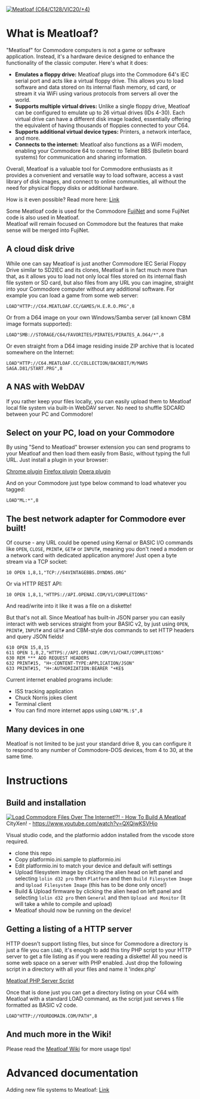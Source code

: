 [![Meatloaf (C64/C128/VIC20/+4)](images/meatloaf.logo.png)](https://meatloaf.cc)

# What is Meatloaf?

"Meatloaf" for Commodore computers is not a game or software application. Instead, it's a hardware device designed to enhance the functionality of the classic computer. Here's what it does:

* **Emulates a floppy drive:** Meatloaf plugs into the Commodore 64's IEC serial port and acts like a virtual floppy drive. This allows you to load software and data stored on its internal flash memory, sd card, or stream it via WiFi using various protocols from servers all over the world.
* **Supports multiple virtual drives:** Unlike a single floppy drive, Meatloaf can be configured to emulate up to 26 virtual drives (IDs 4-30). Each virtual drive can have a different disk image loaded, essentially offering the equivalent of having thousands of floppies connected to your C64.
* **Supports additional virtual device types:** Printers, a network interface, and more.
* **Connects to the internet:** Meatloaf also functions as a WiFi modem, enabling your Commodore 64 to connect to Telnet BBS (bulletin board systems) for communication and sharing information.

Overall, Meatloaf is a valuable tool for Commodore enthusiasts as it provides a convenient and versatile way to load software, access a vast library of disk images, and connect to online communities, all without the need for physical floppy disks or additional hardware.

How is it even possible? Read more here: [Link](docs/howisitpossible.md)

Some Meatloaf code is used for the Commodore [FujiNet](https://github.com/FujiNetWIFI/fujinet-firmware) and some FujiNet code is also used in Meatloaf.<br/>
Meatloaf will remain focused on Commodore but the features that make sense will be merged into FujiNet.

## A cloud disk drive

While one can say Meatloaf is just another Commodore IEC Serial Floppy Drive similar to SD2IEC and its clones, Meatloaf is in fact much more than that, as it allows you to load not only local files stored on its internal flash file system or SD card, but also files from any URL you can imagine, straight into your Commodore computer without any additional software. For example you can load a game from some web server:

```BASIC
LOAD"HTTP://C64.MEATLOAF.CC/GAMES/H.E.R.O.PRG",8
```

Or from a D64 image on your own Windows/Samba server (all known CBM image formats supported):

```BASIC
LOAD"SMB://STORAGE/C64/FAVORITES/PIRATES/PIRATES_A.D64/*",8
```

Or even straight from a D64 image residing inside ZIP archive that is located somewhere on the Internet:

```BASIC
LOAD"HTTP://C64.MEATLOAF.CC/COLLECTION/BACKBIT/M/MARS SAGA.D81/START.PRG",8
```

## A NAS with WebDAV

If you rather keep your files locally, you can easily upload them to Meatloaf local file system via built-in WebDAV server. No need to shuffle SDCARD between your PC and Commodore!

## Select on your PC, load on your Commodore

By using "Send to Meatload" browser extension you can send programs to your Meatloaf and then load them easily from Basic, without typing the full URL. Just install a plugin in your browser:

[Chrome plugin](https://chromewebstore.google.com/detail/send-to-meatloaf/dofemlliemmbfmdbbjfpdaooaklfmdki)
[Firefox plugin](https://addons.mozilla.org/en-US/firefox/addon/send-to-meatloaf/)
[Opera plugin](https://addons.opera.com/en-gb/extensions/details/send-to-meatloaf/)

And on your Commodore just type below command to load whatever you tagged:

```BASIC
LOAD"ML:*",8
```

## The best network adapter for Commodore ever built!

Of course - any URL could be opened using Kernal or BASIC I/O commands like `OPEN`, `CLOSE`, `PRINT#`, `GET#` or `INPUT#`, meaning you don't need a modem or a network card with dedicated application anymore! Just open a byte stream via a TCP socket:

```BASIC
10 OPEN 1,8,1,"TCP://64VINTAGEBBS.DYNDNS.ORG"
```

Or via HTTP REST API:

```BASIC
10 OPEN 1,8,1,"HTTPS://API.OPENAI.COM/V1/COMPLETIONS"
```

And read/write into it like it was a file on a diskette!

But that's not all. Since Meatloaf has built-in JSON parser you can easily interact with web services straight from your BASIC v2, by just using `OPEN`, `PRINT#`, `INPUT#` and `GET#` and CBM-style dos commands to set HTTP headers and query JSON fields!

```BASIC
610 OPEN 15,8,15
611 OPEN 1,8,2,"HTTPS://API.OPENAI.COM/V1/CHAT/COMPLETIONS"
630 REM *** ADD REQUEST HEADERS
632 PRINT#15, "H+:CONTENT-TYPE:APPLICATION/JSON"
633 PRINT#15, "H+:AUTHORIZATION:BEARER "+KE$
```

Current internet enabled programs include:

- ISS tracking application
- Chuck Norris jokes client
- Terminal client
- You can find more internet apps using `LOAD"ML:$",8`

## Many devices in one

Meatloaf is not limited to be just your standard drive 8, you can configure it to respond to any number of Commodore-DOS devices, from 4 to 30, at the same time.

# Instructions

## Build and installation

[![Load Commodore Files Over The Internet!?! - How To Build A Meatloaf](https://img.youtube.com/vi/QXQjwKSVHjo/maxresdefault.jpg)](https://www.youtube.com/watch?v=QXQjwKSVHjo)
CityXen! - https://www.youtube.com/watch?v=QXQjwKSVHjo


Visual studio code, and the platformio addon installed from the vscode store required.

- clone this repo
- Copy platformio.ini.sample to platformio.ini
- Edit platformio.ini to match your device and default wifi settings
- Upload filesystem image by clicking the alien head on left panel and selecting `lolin d32 pro` then `Platform` and then `Build Filesystem Image` and `Upload Filesystem Image` (this has to be done only once!)
- Build & Upload firmware by clicking the alien head on left panel and selecting `lolin d32 pro` then `General` and then `Upload and Monitor` (It will take a while to compile and upload)
- Meatloaf should now be running on the device!

## Getting a listing of a HTTP server

HTTP doesn't support listing files, but since for Commodore a directory is just a file you can `LOAD`, it's enough to add this tiny PHP script to your HTTP server to get a file listing as if you were reading a diskette!
All you need is some web space on a server with PHP enabled.
Just drop the following script in a directory with all your files and name it 'index.php'

[Meatloaf PHP Server Script](https://gist.github.com/idolpx/ab8874f8396b6fa0d89cc9bab1e4dee2)

Once that is done just you can get a directory listing on your C64 with Meatloaf with a standard LOAD command, as the script just serves `$` file formatted as BASIC v2 code.

```
LOAD"HTTP://YOURDOMAIN.COM/PATH",8
```

## And much more in the Wiki!

Please read the [Meatloaf Wiki](https://github.com/idolpx/meatloaf/wiki/Using-Your-Meatloaf) for more usage tips!

# Advanced documentation

Adding new file systems to Meatloaf: [Link](docs/filesystems.md)
